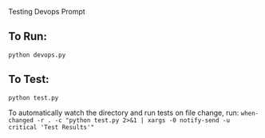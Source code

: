 Testing Devops Prompt

## To Run:
`python devops.py`

## To Test:
`python test.py`

To automatically watch the directory and run tests on file change, run:
`when-changed -r . -c "python test.py 2>&1 | xargs -0 notify-send -u critical 'Test Results'"
`
